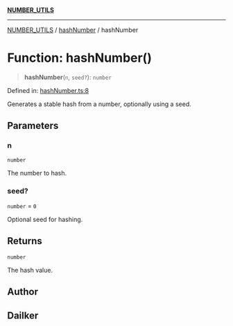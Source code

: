 [**NUMBER_UTILS**](../../README.md)

***

[NUMBER_UTILS](../../README.md) / [hashNumber](../README.md) / hashNumber

# Function: hashNumber()

> **hashNumber**(`n`, `seed?`): `number`

Defined in: [hashNumber.ts:8](https://github.com/dailker/everyutil/blob/7c30ec40bbb398255a9be572db0a537e8bcb9c11/src/number/hashNumber.ts#L8)

Generates a stable hash from a number, optionally using a seed.

## Parameters

### n

`number`

The number to hash.

### seed?

`number` = `0`

Optional seed for hashing.

## Returns

`number`

The hash value.

## Author

## Dailker
